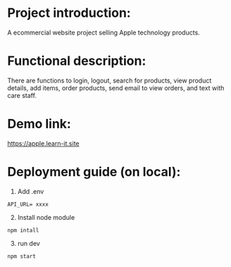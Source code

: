 # Project introduction:
A ecommercial website project selling Apple technology products.

# Functional description:
There are functions to login, logout, search for products, view product details, add items, order products, send email to view orders, and text with care staff.  
# Demo link:
https://apple.learn-it.site
# Deployment guide (on local):
1. Add .env
```
API_URL= xxxx
```
2. Install node module 
```
npm intall
```
3. run dev
```
npm start
